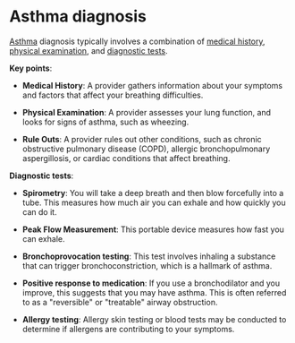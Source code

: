<!--
source: gpt-3 + jph editing
tags: diagnoses
-->

# Asthma diagnosis

[Asthma](../asthma/) diagnosis typically involves a combination of [medical history](../medical-history/), [physical examination](../physical-examination/), and [diagnostic tests](../diagnostic-tests/).

**Key points**:

* **Medical History**: A provider gathers information about your symptoms and factors that affect your breathing difficulties.

* **Physical Examination**: A provider assesses your lung function, and looks for signs of asthma, such as wheezing.

* **Rule Outs**: A provider rules out other conditions, such as chronic obstructive pulmonary disease (COPD), allergic bronchopulmonary aspergillosis, or cardiac conditions that affect breathing.

**Diagnostic tests**:

* **Spirometry**: You will take a deep breath and then blow forcefully into a tube. This measures how much air you can exhale and how quickly you can do it.

* **Peak Flow Measurement**: This portable device measures how fast you can exhale.

* **Bronchoprovocation testing**: This test involves inhaling a substance that can trigger bronchoconstriction, which is a hallmark of asthma.

* **Positive response to medication**: If you use a bronchodilator and you improve, this suggests that you may have asthma. This is often referred to as a "reversible" or "treatable" airway obstruction.

* **Allergy testing**: Allergy skin testing or blood tests may be conducted to determine if allergens are contributing to your symptoms.
